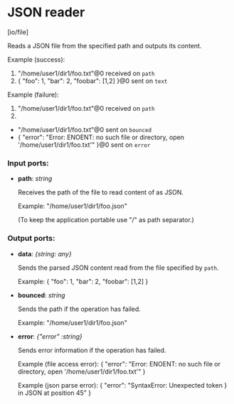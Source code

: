 # JSON reader

[io/file]

Reads a JSON file from the specified path and outputs its content.

Example (success):
1. "/home/user1/dir1/foo.txt"@0 received on `path`
2. {
  "foo": 1,
  "bar": 2,
  "foobar": [1,2]
}@0 sent on `text`

Example (failure):
1. "/home/user1/dir1/foo.txt"@0 received on `path`
2. 
- "/home/user1/dir1/foo.txt"@0 sent on `bounced`
- {
  "error": "Error: ENOENT: no such file or directory, open '/home/user1/dir1/foo.txt'"
}@0 sent on `error`

### Input ports:

* __path__: _string_

    Receives the path of the file to read content of as JSON.
    
    Example:
    "/home/user1/dir1/foo.json"
    
    (To keep the application portable use "/" as path separator.)



### Output ports:

* __data__: _{string: any}_

    Sends the parsed JSON content read from the file specified by `path`.
    
    Example:
    {
      "foo": 1,
      "bar": 2,
      "foobar": [1,2]
    }
    



* __bounced__: _string_

    Sends the path if the operation has failed.
    
    Example:
    "/home/user1/dir1/foo.json"



* __error__: _{"error" :string}_

    Sends error information if the operation has failed.
    
    Example (file access error): 
    {
      "error": "Error: ENOENT: no such file or directory, open '/home/user1/dir1/foo.txt'"
    }
    
    Example (json parse error):
    {
      "error": "SyntaxError: Unexpected token } in JSON at position 45"
    }



